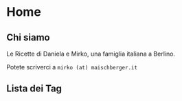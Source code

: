 # Home

## Chi siamo

Le Ricette di Daniela e Mirko, una famiglia italiana a Berlino. 

Potete scriverci a `mirko (at) maischberger.it`

## Lista dei Tag

<!-- material/tags -->
